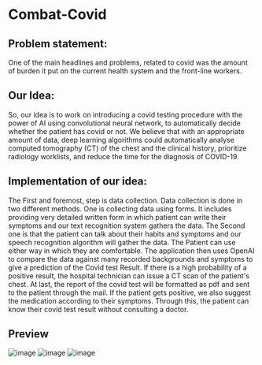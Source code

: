 # Combat-Covid

## Problem statement:
One of the main headlines and problems, related to covid was the amount of burden it put on the current health system and the front-line workers.

## Our Idea:
So, our idea is to work on introducing a covid testing procedure with the power of AI using convolutional neural network, to automatically decide whether the patient has covid or not. We believe that with an appropriate amount of data, deep learning algorithms could automatically analyse computed tomography (CT) of the chest and the clinical history, prioritize radiology worklists, and reduce the time for the diagnosis of COVID-19. 

## Implementation of our idea:
The First and foremost, step is data collection. Data collection is done in two different methods.
One is collecting data using forms. It includes providing very detailed written form in which patient can write their symptoms and our text recognition system gathers the data. The Second one is that the patient can talk about their habits and symptoms and our speech recognition algorithm will gather the data. The Patient can use either way in which they are comfortable.
The application then uses OpenAI to compare the data against many recorded backgrounds and symptoms to give a prediction of the Covid test Result. If there is a high probability of a positive result, the hospital technician can issue a CT scan of the patient's chest. At last, the report of the covid test will be formatted as pdf and sent to the patient through the mail. If the patient gets positive, we also suggest the medication according to their symptoms.
Through this, the patient can know their covid test result without consulting a doctor. 

## Preview
![image](https://user-images.githubusercontent.com/60420647/114266078-da265980-9a11-11eb-81f2-81f942ed015b.png)
![image](https://user-images.githubusercontent.com/60420647/114266087-e5798500-9a11-11eb-8679-90fe8c468b42.png)
![image](https://user-images.githubusercontent.com/60420647/114266092-ed392980-9a11-11eb-8788-a64e9bcec581.png)

 
